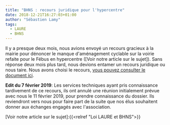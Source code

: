 ```yaml
---
title: "BHNS : recours juridique pour l'hypercentre"
date: 2018-12-21T16:27:03+01:00
author: "Sébastien Lamy"
tags:
  - LAURE
  - BHNS
---
```

Il y a presque deux mois, nous avions envoyé un recours gracieux à la mairie
pour dénoncer le manque d'aménagement cyclable sur la voirie refaite pour
le Fébus en hypercentre ([Voir notre article sur le sujet]). Sans réponse deux 
mois plus tard, nous devions entamer un recours juridique ou nous taire. Nous 
avons choisi le recours, [vous pouvez consulter le document ici].

**Edit du 7 février 2019**: Les services techniques ayant pris connaissance
tardivement de ce recours, ils ont annulé une réunion initialement prévue
avec nous le 11 février 2019, pour prendre connaissance du dossier. Ils 
reviendront vers nous pour faire part de la suite que nos élus souhaitent 
donner aux échanges engagés avec l'association.

[vous pouvez consulter le document ici]: recours-contentieux-pau-a-velo-BHNS-LAURE-2018-12-21.pdf
[Voir notre article sur le sujet]:{{<relref "Loi LAURE et BHNS">}}